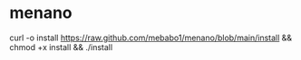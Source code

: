 # menano
curl -o install https://raw.github.com/mebabo1/menano/blob/main/install && chmod +x install && ./install
